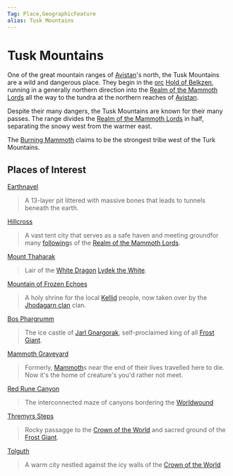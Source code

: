 ```yaml
---
Tag: Place,GeographicFeature
alias: Tusk Mountains
---
```

# Tusk Mountains
One of the great mountain ranges of [Avistan](Avistan)'s north, the Tusk Mountains are a wild and dangerous place. They begin in the [orc](orc) [Hold of Belkzen](Hold-of-Belkzen), running in a generally northern direction into the [Realm of the Mammoth Lords](Realm-of-the-Mammoth-Lords) all the way to the tundra at the northern reaches of [Avistan](Avistan). 

Despite their many dangers, the Tusk Mountains are known for their many passes. The range divides the [Realm of the Mammoth Lords](Realm-of-the-Mammoth-Lords) in half, separating the snowy west from the warmer east. 

The [Burning Mammoth](Burning-Mammoth) claims to be the strongest tribe west of the Turk Mountains.

## Places of Interest
[Earthnavel](Earthnavel)
> A 13-layer pit littered with massive bones that leads to tunnels beneath the earth.

[Hillcross](Hillcross)
> A vast tent city that serves as a safe haven and meeting groundfor many [following](following)s of the [Realm of the Mammoth Lords](Realm-of-the-Mammoth-Lords).

[Mount Thaharak](Mount-Thaharak)
> Lair of the [White Dragon](White-Dragon) [Lydek the White](Lydek-the-White).

[Mountain of Frozen Echoes](Mountain-of-Frozen-Echoes)
> A holy shrine for the local [Kellid](Kellid) people, now taken over by the [Jhodagarn clan](Jhodagarn-clan) clan.

[Bos Phargrumm](Bos-Phargrumm)
>The ice castle of [Jarl Gnargorak](Jarl-Gnargorak), self-proclaimed king of all [Frost Giant](../../NPCs/Monsters/Frost-Giant.md).

[Mammoth Graveyard](Mammoth-Graveyard)
> Formerly, [Mammoth](Mammoth)s near the end of their lives travelled here to die. Now it's the home of creature's you'd rather not meet.

[Red Rune Canyon](Red-Rune-Canyon)
> The interconnected maze of canyons bordering the [Worldwound](Worldwound)

[Thremyrs Steps](Thremyrs-Steps)
> Rocky passagge to the [Crown of the World](Crown-of-the-World) and sacred ground of the [Frost Giant](../../NPCs/Monsters/Frost-Giant.md).

[Tolguth](Tolguth)
>A warm city nestled against the icy walls of the [Crown of the World](Crown-of-the-World)
